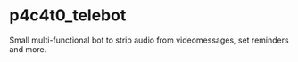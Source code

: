 # p4c4t0_telebot
Small multi-functional bot to strip audio from videomessages, set reminders and more.
